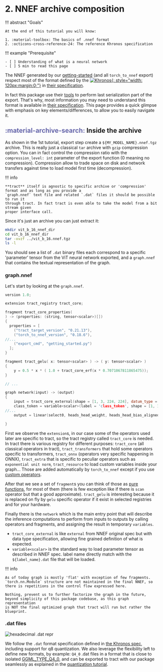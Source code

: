 # 2. NNEF archive composition

!!! abstract "Goals"

    At the end of this tutorial you will know:

    1. :material-toolbox: The basics of .nnef format
    2. :octicons-cross-reference-24: The reference Khronos specification

!!! example "Prerequisite"

    - [ ] Understanding of what is a neural network
    - [ ] 5 min to read this page

The NNEF generated by our [getting-started](/tutos/1_getting_started) (and all `torch_to_nnef` export) respect most of the format defined by the
[![Khronos](/img/khronos.png){: style="width: 120px;margin:0;"}](https://www.khronos.org/) in [their specification](https://registry.khronos.org/NNEF/specs/1.0/nnef-1.0.5.html).

In fact this package use  their [tools](https://github.com/KhronosGroup/NNEF-Tools) to perform last serialization part of the export.
That's why, most information you may need to understand this format is available
in [their specification](https://registry.khronos.org/NNEF/specs/1.0/nnef-1.0.5.html).
This page provides a quick glimpse with emphasis on key elements/differences, to allow you to
easily navigate it.

## <span style="color:#6666aa">**:material-archive-search:**</span>  Inside the archive

As shown in the 1st tutorial, export step create a `${MY_MODEL_NAME}.nnef.tgz` archive.
This is really just a classical `tar` archive with `gzip` compression option.
You can in fact control the compression ratio with the `compression_level: int` parameter of the export function (0 meaning no compression). Compression allow to trade
space on disk and network transfers against time to load model first time (decompression).

!!! info

    **tract** itself is agnostic to specific archive or 'compression' format and as long as you provide a
    `graph.nnef` text file and related `.dat` files it should be possible to run it
    through tract. In fact tract is even able to take the model from a bit stream given
    proper interface call.

Since it's just an archive you can just extract it:

```bash
mkdir vit_b_16_nnef_dir
cd vit_b_16_nnef_dir
tar -xvzf ../vit_b_16.nnef.tgz
ls -l
```

You should see a list of `.dat` binary files each correspond to a specific 'parameter' tensor from the ViT neural
network exported, and a `graph.nnef` that contains the textual representation of the graph.

### graph.nnef

Let's start by looking at the `graph.nnef`.

```c++ title="graph.nnef"
version 1.0;

extension tract_registry tract_core;

fragment tract_core_properties(
) -> (properties: (string, tensor<scalar>)[])
{
  properties = [
    ("tract_target_version", "0.21.13"),
    ("torch_to_nnef_version", "0.18.6"),
//...
    ("export_cmd", "getting_started.py")
  ];
}

fragment tract_gelu( x: tensor<scalar> ) -> ( y: tensor<scalar> )
{
    y = 0.5 * x * ( 1.0 + tract_core_erf(x * 0.7071067811865475));
}

// ...

graph network(input) -> (output)
{
    input = tract_core_external(shape = [1, 3, 224, 224], datum_type = 'f32');
    class_token = variable<scalar>(label = 'class_token', shape = [1, 1, 768]);
//...
    output = linear(select0, heads_head_weight, heads_head_bias_aligned_rank_expanded);

}
```

First we observe the `extension`s, in our case some of the operators used later are specific to tract,
so the tract registry called `tract_core` is needed. In tract there is various registry for different purposes:
`tract_core` (all classical operators in tract), `tract_transformers` that hold some operators specific to transformers,
`tract_onnx` (operators very specific happening in ONNX), `tract_extra` that is specific to peculiar operators such as `exponential unit norm`,
`tract_resource` to load custom variables inside your graph...
Those are added automatically by `torch_to_nnef` except if you use [custom operators](/docs/tutos/8_custom_operator.md).

After that we see a set of `fragment`s you can think of those as [pure functions](https://en.wikipedia.org/wiki/Pure_function), for
most of them (there is few exception like if there is `scan` operator but that a good
approximate). `tract_gelu` is interesting because it is replaced on fly by `gelu` specific
operator if it exist in selected registries and for your hardware.

Finally there is the `network` which is the main entry point that will describe the
inference computations to perform from inputs to outputs by calling operators and fragments,
and assigning the result in temporary `variables`.

- `tract_core_external` is like `external` from NNEF original spec but with data type specification,
    allowing fine grained definition of what is expected.
- `variable<scalar>` is the standard way to load parameter tensor as described in NNEF spec. label name
directly match with the `${label_name}.dat` file that will be loaded.

!!! info

    As of today graph is mostly 'flat' with exception of few fragments.
    `torch.nn.Module` structure are not maintained in the final NNEF, so
    there is repetitions in the control flow expressed here.

    Nothing, prevent us to further factorize the graph in the future,
    beyond simplicity of this package codebase, as this graph representation
    is NOT the final optimized graph that tract will run but rather the
    blueprint.

### .dat files

![hexadecimal .dat repr](/img/hexa_dat.png)

We follow the `.dat` format specification defined in [the Khronos spec](https://registry.khronos.org/NNEF/specs/1.0/nnef-1.0.5.html#tensor-data-format),
including support for q8 quantization.
We also leverage the flexibility left to define new formats, by example:
`Q4_0` .dat files in a format that is close to isolated [GGML_TYPE_Q4_0](https://github.com/ggml-org/ggml/blob/master/docs/gguf.md),
and can be exported to tract with our package seamlessly as explained
in the [quantization tutorial](/docs/tutos/6_quantization.md).
